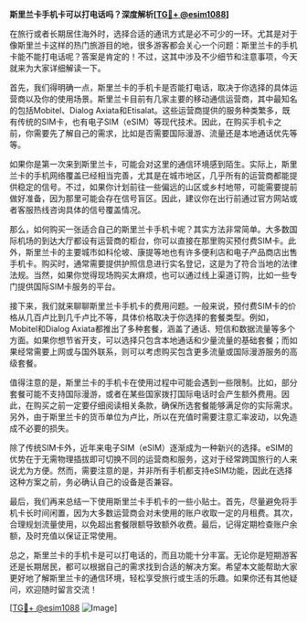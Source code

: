 **斯里兰卡手机卡可以打电话吗？深度解析[[TG💪+ @esim1088](https://t.me/s/esim1088)]**

在旅行或者长期居住海外时，选择合适的通讯方式是必不可少的一环。尤其是对于像斯里兰卡这样的热门旅游目的地，很多游客都会关心一个问题：斯里兰卡的手机卡能不能打电话呢？答案是肯定的！不过，这其中涉及不少细节和注意事项，今天就来为大家详细解读一下。

首先，我们得明确一点，斯里兰卡的手机卡是否能打电话，取决于你选择的具体运营商以及你的使用场景。斯里兰卡目前有几家主要的移动通信运营商，其中最知名的包括Mobitel、Dialog Axiata和Etisalat。这些运营商提供的服务种类繁多，既有传统的SIM卡，也有电子SIM（eSIM）等现代技术。因此，在购买手机卡之前，你需要先了解自己的需求，比如是否需要国际漫游、流量还是本地通话优先等等。

如果你是第一次来到斯里兰卡，可能会对这里的通信环境感到陌生。实际上，斯里兰卡的手机网络覆盖已经相当完善，尤其是在城市地区，几乎所有的运营商都能提供稳定的信号。不过，如果你计划前往一些偏远的山区或乡村地带，可能需要提前做好准备，因为那里可能会存在信号盲区。因此，建议你在出行前通过官方网站或者客服热线咨询具体的信号覆盖情况。

那么，如何购买一张适合自己的斯里兰卡手机卡呢？其实方法非常简单。大多数国际机场的到达大厅都设有运营商的柜台，你可以直接在那里购买预付费SIM卡。此外，斯里兰卡的主要城市如科伦坡、康提等地也有许多便利店和电子产品商店出售手机卡。购买时，通常需要提供护照信息进行实名登记，这是为了符合当地的法律法规。当然，如果你觉得现场购买太麻烦，也可以通过线上渠道订购，比如一些专门提供国际SIM卡服务的平台。

接下来，我们就来聊聊斯里兰卡手机卡的费用问题。一般来说，预付费SIM卡的价格从几百卢比到几千卢比不等，具体价格取决于你选择的套餐类型。例如，Mobitel和Dialog Axiata都推出了多种套餐，涵盖了通话、短信和数据流量等多个方面。如果你想节省开支，可以选择只包含本地通话和少量流量的基础套餐；而如果经常需要上网或与国外联系，则可以考虑购买包含更多流量或国际漫游服务的高级套餐。

值得注意的是，斯里兰卡的手机卡在使用过程中可能会遇到一些限制。比如，部分套餐可能不支持国际漫游，或者在某些国家拨打国际电话时会产生额外费用。因此，在购买之前一定要仔细阅读相关条款，确保所选套餐能够满足你的实际需求。另外，由于斯里兰卡的货币单位为卢比，所以在充值时需要注意汇率波动，以免造成不必要的损失。

除了传统SIM卡外，近年来电子SIM（eSIM）逐渐成为一种新兴的选择。eSIM的优势在于无需物理插拔即可切换不同的运营商和服务，这对于经常跨国旅行的人来说尤为方便。然而，需要注意的是，并非所有手机都支持eSIM功能，因此在选择这种方案之前，务必确认自己的设备是否兼容。

最后，我们再来总结一下使用斯里兰卡手机卡的一些小贴士。首先，尽量避免将手机卡长时间闲置，因为大多数运营商会对未使用的账户收取一定的月租费。其次，合理规划流量使用，以免超出套餐限额导致额外收费。最后，记得定期检查账户余额，及时充值以保证正常使用。

总之，斯里兰卡的手机卡是可以打电话的，而且功能十分丰富。无论你是短期游客还是长期居民，都可以根据自己的需求找到合适的解决方案。希望本文能帮助大家更好地了解斯里兰卡的通信环境，轻松享受旅行或生活的乐趣。如果你还有其他疑问，欢迎随时留言交流！

[[TG💪+ @esim1088](https://t.me/s/esim1088) ![Image](https://i.postimg.cc/4NQfJmqS/Snipaste-2025-05-13-00-14-12.png)]